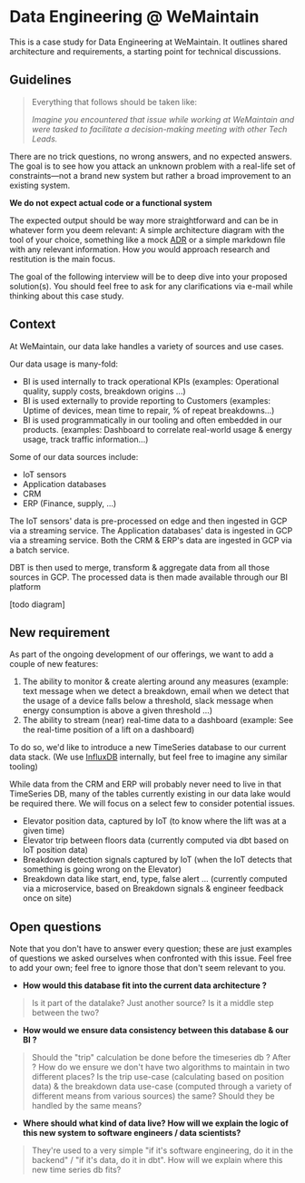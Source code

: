 # Data Engineering @ WeMaintain

This is a case study for Data Engineering at WeMaintain. It outlines shared architecture and requirements, a starting point for technical discussions.

## Guidelines
> Everything that follows should be taken like:
> 
> *Imagine you encountered that issue while working at WeMaintain and were tasked to facilitate a decision-making meeting with other Tech Leads.*


There are no trick questions, no wrong answers, and no expected answers. The goal is to see how you attack an unknown problem with a real-life set of constraints—not a brand new system but rather a broad improvement to an existing system. 

__We do not expect actual code or a functional system__

The expected output should be way more straightforward and can be in whatever form you deem relevant: 
A simple architecture diagram with the tool of your choice, something like a mock [ADR](https://github.com/joelparkerhenderson/architecture-decision-record) or a simple markdown file with any relevant information. How *you* would approach research and restitution is the main focus. 

The goal of the following interview will be to deep dive into your proposed solution(s). 
You should feel free to ask for any clarifications via e-mail while thinking about this case study.

## Context
At WeMaintain, our data lake handles a variety of sources and use cases.

Our data usage is many-fold:
- BI is used internally to track operational KPIs (examples: Operational quality, supply costs, breakdown origins ...)
- BI is used externally to provide reporting to Customers (examples: Uptime of devices, mean time to repair, % of repeat breakdowns...)
- BI is used programmatically in our tooling and often embedded in our products. (examples: Dashboard to correlate real-world usage & energy usage, track traffic information...)

Some of our data sources include:
- IoT sensors
- Application databases
- CRM
- ERP (Finance, supply, ...)

The IoT sensors' data is pre-processed on edge and then ingested in GCP via a streaming service.
The Application databases' data is ingested in GCP via a streaming service.
Both the CRM & ERP's data are ingested in GCP via a batch service.

DBT is then used to merge, transform & aggregate data from all those sources in GCP. 
The processed data is then made available through our BI platform

[todo diagram]

## New requirement
As part of the ongoing development of our offerings, we want to add a couple of new features:
1. The ability to monitor & create alerting around any measures (example: text message when we detect a breakdown, email when we detect that the usage of a device falls below a threshold, slack message when energy consumption is above a given threshold ...)
2. The ability to stream (near) real-time data to a dashboard (example: See the real-time position of a lift on a dashboard)

To do so, we'd like to introduce a new TimeSeries database to our current data stack. (We use [InfluxDB](https://www.influxdata.com/) internally, but feel free to imagine any similar tooling)

While data from the CRM and ERP will probably never need to live in that TimeSeries DB, many of the tables currently existing in our data lake would be required there. We will focus on a select few to consider potential issues.

- Elevator position data, captured by IoT (to know where the lift was at a given time)
- Elevator trip between floors data (currently computed via dbt based on IoT position data)
- Breakdown detection signals captured by IoT (when the IoT detects that something is going wrong on the Elevator)
- Breakdown data like start, end, type, false alert ... (currently computed via a microservice, based on Breakdown signals & engineer feedback once on site)

## Open questions
Note that you don't have to answer every question; these are just examples of questions we asked ourselves when confronted with this issue. Feel free to add your own; feel free to ignore those that don't seem relevant to you.

- **How would this database fit into the current data architecture ?**
> Is it part of the datalake? Just another source? Is it a middle step between the two?

- **How would we ensure data consistency between this database & our BI ?**
> Should the "trip" calculation be done before the timeseries db ? After ? How do we ensure we don't have two algorithms to maintain in two different places?
> Is the trip use-case (calculating based on position data) & the breakdown data use-case (computed through a variety of different means from various sources) the same? Should they be handled by the same means?

- **Where should what kind of data live? How will we explain the logic of this new system to software engineers / data scientists?**
> They're used to a very simple "if it's software engineering, do it in the backend" / "if it's data, do it in dbt". How will we explain where this new time series db fits?
  

